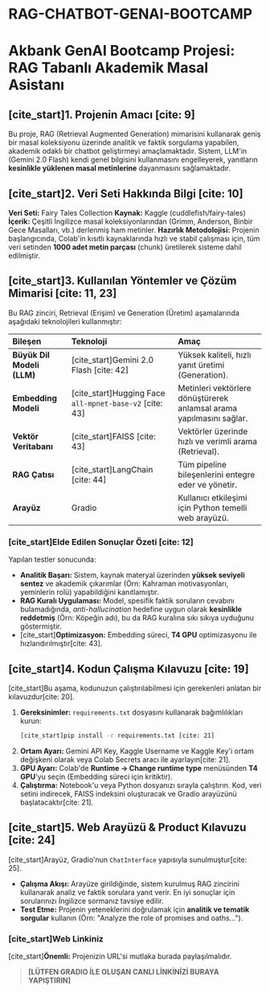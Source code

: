 # RAG-CHATBOT-GENAI-BOOTCAMP

# Akbank GenAI Bootcamp Projesi: RAG Tabanlı Akademik Masal Asistanı

## [cite_start]1. Projenin Amacı [cite: 9]

Bu proje, RAG (Retrieval Augmented Generation) mimarisini kullanarak geniş bir masal koleksiyonu üzerinde analitik ve faktik sorgulama yapabilen, akademik odaklı bir chatbot geliştirmeyi amaçlamaktadır. Sistem, LLM'in (Gemini 2.0 Flash) kendi genel bilgisini kullanmasını engelleyerek, yanıtların **kesinlikle yüklenen masal metinlerine** dayanmasını sağlamaktadır.

## [cite_start]2. Veri Seti Hakkında Bilgi [cite: 10]

**Veri Seti:** Fairy Tales Collection
**Kaynak:** Kaggle (cuddlefish/fairy-tales)
**İçerik:** Çeşitli İngilizce masal koleksiyonlarından (Grimm, Anderson, Binbir Gece Masalları, vb.) derlenmiş ham metinler.
**Hazırlık Metodolojisi:** Projenin başlangıcında, Colab'in kısıtlı kaynaklarında hızlı ve stabil çalışması için, tüm veri setinden **1000 adet metin parçası** (chunk) üretilerek sisteme dahil edilmiştir.

## [cite_start]3. Kullanılan Yöntemler ve Çözüm Mimarisi [cite: 11, 23]

Bu RAG zinciri, Retrieval (Erişim) ve Generation (Üretim) aşamalarında aşağıdaki teknolojileri kullanmıştır:

| Bileşen | Teknoloji | Amaç |
| :--- | :--- | :--- |
| **Büyük Dil Modeli (LLM)** | [cite_start]Gemini 2.0 Flash [cite: 42] | Yüksek kaliteli, hızlı yanıt üretimi (Generation). |
| **Embedding Modeli** | [cite_start]Hugging Face `all-mpnet-base-v2` [cite: 43] | Metinleri vektörlere dönüştürerek anlamsal arama yapılmasını sağlar. |
| **Vektör Veritabanı** | [cite_start]FAISS [cite: 43] | Vektörler üzerinde hızlı ve verimli arama (Retrieval). |
| **RAG Çatısı** | [cite_start]LangChain [cite: 44] | Tüm pipeline bileşenlerini entegre eder ve yönetir. |
| **Arayüz** | Gradio | Kullanıcı etkileşimi için Python temelli web arayüzü. |

### [cite_start]Elde Edilen Sonuçlar Özeti [cite: 12]

Yapılan testler sonucunda:
* **Analitik Başarı:** Sistem, kaynak materyal üzerinden **yüksek seviyeli sentez** ve akademik çıkarımlar (Örn: Kahraman motivasyonları, yeminlerin rolü) yapabildiğini kanıtlamıştır.
* **RAG Kuralı Uygulaması:** Model, spesifik faktik soruların cevabını bulamadığında, *anti-hallucination* hedefine uygun olarak **kesinlikle reddetmiş** (Örn: Köpeğin adı), bu da RAG kuralına sıkı sıkıya uyduğunu göstermiştir.
* [cite_start]**Optimizasyon:** Embedding süreci, **T4 GPU** optimizasyonu ile hızlandırılmıştır[cite: 43].

## [cite_start]4. Kodun Çalışma Kılavuzu [cite: 19]

[cite_start]Bu aşama, kodunuzun çalıştırılabilmesi için gerekenleri anlatan bir kılavuzdur[cite: 20].

1.  **Gereksinimler:** `requirements.txt` dosyasını kullanarak bağımlılıkları kurun:
    ```bash
    [cite_start]pip install -r requirements.txt [cite: 21]
    ```
2.  **Ortam Ayarı:** Gemini API Key, Kaggle Username ve Kaggle Key'i ortam değişkeni olarak veya Colab Secrets aracı ile ayarlayın[cite: 21].
3.  **GPU Ayarı:** Colab'de **Runtime $\to$ Change runtime type** menüsünden **T4 GPU**'yu seçin (Embedding süreci için kritiktir).
4.  **Çalıştırma:** Notebook'u veya Python dosyanızı sırayla çalıştırın. Kod, veri setini indirecek, FAISS indeksini oluşturacak ve Gradio arayüzünü başlatacaktır[cite: 21].

## [cite_start]5. Web Arayüzü & Product Kılavuzu [cite: 24]

[cite_start]Arayüz, Gradio'nun `ChatInterface` yapısıyla sunulmuştur[cite: 25].

* **Çalışma Akışı:** Arayüze girildiğinde, sistem kurulmuş RAG zincirini kullanarak analiz ve faktik sorulara yanıt verir. En iyi sonuçlar için sorularınızı İngilizce sormanız tavsiye edilir.
* **Test Etme:** Projenin yeteneklerini doğrulamak için **analitik ve tematik sorgular** kullanın (Örn: "Analyze the role of promises and oaths...").

### [cite_start]Web Linkiniz 

[cite_start]**Önemli:** Projenizin URL'si mutlaka burada paylaşılmalıdır.

> **[LÜTFEN GRADIO İLE OLUŞAN CANLI LİNKİNİZİ BURAYA YAPIŞTIRIN]**
